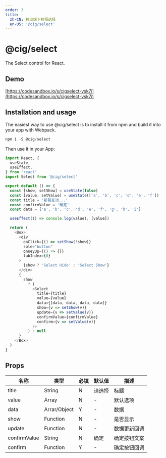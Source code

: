 ```yaml
---
order: 3
title:
  zh-CN: 移动端下拉框选择
  en-US: '@cig/select'
---
```


# @cig/select
The Select control for React.

## Demo
[https://codesandbox.io/s/cigselect-vsk7i](https://codesandbox.io/s/cigselect-vsk7i)

## Installation and usage
The easiest way to use @cig/select is to install it from npm and build it into your app with Webpack.

```js
npm i -S @cig/select
```

Then use it in your App:

```js
import React, {
  useState,
  useEffect,
} from 'react'
import Select from '@cig/select'

export default () => {
  const [show, setShow] = useState(false)
  const [value, setValue] = useState(['a', 'b', 'c', 'd', 'e', 'f'])
  const title = '新易互动...'
  const confirmValue = '确定'
  const data = ['a', 'b', 'c', 'd', 'e', 'f', 'g', 'h', 'i']

  useEffect(() => console.log(value), [value])

  return (
    <Box>
      <div
        onClick={() => setShow(!show)}
        role="button"
        onKeyUp={() => {}}
        tabIndex={0}
      >
        {show ? 'Select Hide' : 'Select Show'}
      </div>
      {
        show
          ? (
            <Select
              title={title}
              value={value}
              data={[data, data, data, data]}
              show={v => setShow(v)}
              update={v => setValue(v)}
              confirmValue={confirmValue}
              confirm={v => setValue(v)}
            />
          ) : null
      }
    </Box>
  )
}
```

## Props
| 名称 | 类型 | 必填 | 默认值 | 描述 |
| --- | --- | --- | --- | --- |
| title | String | N | 请选择 | 标题 |
| value | Array | N | - | 默认选项 |
| data | Arrar/Object | Y | - | 数据 |
| show | Function | N | - | 是否显示 |
| update | Function | N | - | 数据更新回调 |
| confirmValue | String | N | 确定 | 确定按钮文案 |
| confirm | Function | Y | - | 确定按钮回调 |

